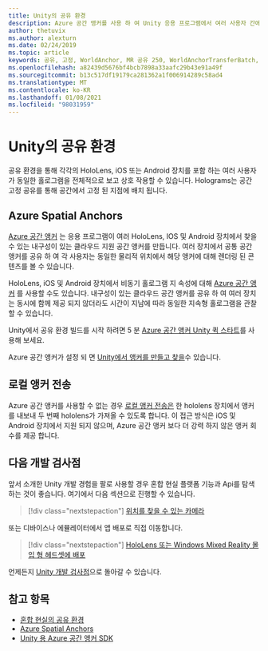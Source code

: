 ```yaml
---
title: Unity의 공유 환경
description: Azure 공간 앵커를 사용 하 여 Unity 응용 프로그램에서 여러 사용자 간에 동일한 holograms를 공유 하는 방법을 알아봅니다.
author: thetuvix
ms.author: alexturn
ms.date: 02/24/2019
ms.topic: article
keywords: 공유, 고정, WorldAnchor, MR 공유 250, WorldAnchorTransferBatch, SpatialPerception, Azure, Azure 공간 고정, GLOBAL.ASA, 혼합 현실 헤드셋, windows mixed reality 헤드셋, 가상 현실 헤드셋
ms.openlocfilehash: a82439d5676bf4bcb7898a33aafc29b43e91a49f
ms.sourcegitcommit: b13c517df19179ca281362a1f006914289c58ad4
ms.translationtype: MT
ms.contentlocale: ko-KR
ms.lasthandoff: 01/08/2021
ms.locfileid: "98031959"
---
```

# <a name="shared-experiences-in-unity"></a>Unity의 공유 환경

공유 환경을 통해 각각의 HoloLens, iOS 또는 Android 장치를 포함 하는 여러 사용자가 동일한 홀로그램을 전체적으로 보고 상호 작용할 수 있습니다. Holograms는 공간 고정 공유를 통해 공간에서 고정 된 지점에 배치 됩니다.

## <a name="azure-spatial-anchors"></a>Azure Spatial Anchors

<a href="https://docs.microsoft.com/azure/spatial-anchors/overview" target="_blank">Azure 공간 앵커</a> 는 응용 프로그램이 여러 HoloLens, IOS 및 Android 장치에서 찾을 수 있는 내구성이 있는 클라우드 지원 공간 앵커를 만듭니다.  여러 장치에서 공통 공간 앵커를 공유 하 여 각 사용자는 동일한 물리적 위치에서 해당 앵커에 대해 렌더링 된 콘텐츠를 볼 수 있습니다. 

HoloLens, iOS 및 Android 장치에서 비동기 홀로그램 지 속성에 대해 <a href="https://docs.microsoft.com/azure/spatial-anchors/overview" target="_blank">Azure 공간 앵커</a> 를 사용할 수도 있습니다.  내구성이 있는 클라우드 공간 앵커를 공유 하 여 여러 장치는 동시에 함께 제공 되지 않더라도 시간이 지남에 따라 동일한 지속형 홀로그램을 관찰할 수 있습니다.

Unity에서 공유 환경 빌드를 시작 하려면 5 분 <a href="https://docs.microsoft.com/azure/spatial-anchors/unity-overview" target="_blank">Azure 공간 앵커 Unity 퀵 스타트</a>를 사용해 보세요.

Azure 공간 앵커가 설정 되 면 <a href="https://docs.microsoft.com/azure/spatial-anchors/concepts/create-locate-anchors-unity" target="_blank">Unity에서 앵커를 만들고 찾을</a>수 있습니다.

## <a name="local-anchor-transfers"></a>로컬 앵커 전송

Azure 공간 앵커를 사용할 수 없는 경우 [로컬 앵커 전송은](../../out-of-scope/local-anchor-transfers-in-unity.md) 한 hololens 장치에서 앵커를 내보내 두 번째 hololens가 가져올 수 있도록 합니다.  이 접근 방식은 iOS 및 Android 장치에서 지원 되지 않으며, Azure 공간 앵커 보다 더 강력 하지 않은 앵커 회수를 제공 합니다.

## <a name="next-development-checkpoint"></a>다음 개발 검사점

앞서 소개한 Unity 개발 경험을 팔로 사용할 경우 혼합 현실 플랫폼 기능과 Api를 탐색 하는 것이 좋습니다. 여기에서 다음 섹션으로 진행할 수 있습니다.

> [!div class="nextstepaction"]
> [위치를 찾을 수 있는 카메라](locatable-camera-in-unity.md)

또는 디바이스나 에뮬레이터에서 앱 배포로 직접 이동합니다.

> [!div class="nextstepaction"]
> [HoloLens 또는 Windows Mixed Reality 몰입 형 헤드셋에 배포](../platform-capabilities-and-apis/using-visual-studio.md)

언제든지 [Unity 개발 검사점](unity-development-overview.md#3-platform-capabilities-and-apis)으로 돌아갈 수 있습니다.

## <a name="see-also"></a>참고 항목
* [혼합 현실의 공유 환경](../platform-capabilities-and-apis/shared-experiences-in-mixed-reality.md)
* <a href="https://docs.microsoft.com/azure/spatial-anchors" target="_blank">Azure Spatial Anchors</a>
* <a href="https://docs.microsoft.com/dotnet/api/Microsoft.Azure.SpatialAnchors" target="_blank">Unity 용 Azure 공간 앵커 SDK</a>
